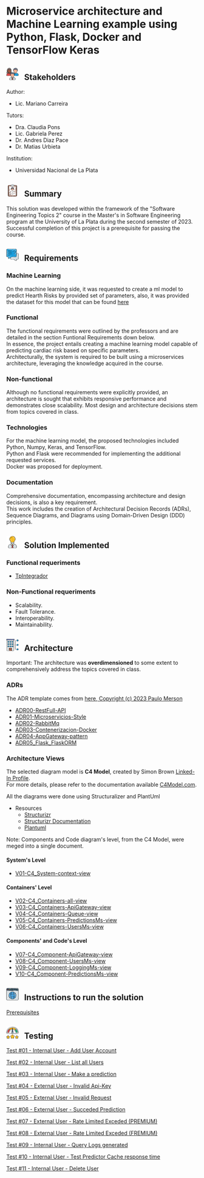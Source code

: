 # Microservice architecture and Machine Learning example using Python, Flask, Docker and TensorFlow Keras

## <img height="32" width="32" src="./documentation/architecture/diagrams/icons/stakeholders.png"> &nbsp; Stakeholders

Author:

* Lic. Mariano Carreira

Tutors:

* Dra. Claudia Pons 
* Lic. Gabriela Perez
* Dr. Andres Diaz Pace
* Dr. Matias Urbieta

Institution:

* Universidad Nacional de La Plata

## <img height="32" width="32" src="./documentation/architecture/diagrams/icons/summary.png"> &nbsp; Summary

This solution was developed within the framework of the "Software Engineering Topics 2" course in the Master's in Software Engineering program at the University of La Plata during the second semester of 2023. <br>
Successful completion of this project is a prerequisite for passing the course.

## <img height="32" width="32" src="./documentation/architecture/diagrams/icons/requirements.png"> &nbsp; Requirements

### Machine Learning

On the machine learning side, it was requested to create a ml model to predict Hearth Risks by provided set of parameters, also, it was provided the dataset for this model that can be found [here](src/model_ml/dataset/datos_de_pacientes_5000.csv)

### Functional

The functional requirements were outlined by the professors and are detailed in the section Funtional Requirements down below. <br>
In essence, the project entails creating a machine learning model capable of predicting cardiac risk based on specific parameters. <br>
Architecturally, the system is required to be built using a microservices architecture, leveraging the knowledge acquired in the course.

### Non-functional

Although no functional requirements were explicitly provided, an architecture is sought that exhibits responsive performance and demonstrates close scalability. 
Most design and architecture decisions stem from topics covered in class.

### Technologies

For the machine learning model, the proposed technologies included Python, Numpy, Keras, and TensorFlow. <br>
Python and Flask were recommended for implementing the additional requested services. <br>
Docker was proposed for deployment.

### Documentation

Comprehensive documentation, encompassing architecture and design decisions, is also a key requirement.<br>
This work includes the creation of Architectural Decision Records (ADRs), Sequence Diagrams, and Diagrams using Domain-Driven Design (DDD) principles.

## <img height="32" width="32" src="./documentation/architecture/diagrams/icons/solution.png"> &nbsp; Solution Implemented

### Functional requeriments

- [TpIntegrador](/documentation/requirements/TP%20Integrador.pdf)

### Non-Functional requeriments

* Scalability.
* Fault Tolerance.
* Interoperability.
* Maintainability.

## <img height="32" width="32" src="./documentation/architecture/diagrams/icons/architecture.png"> &nbsp; Architecture

Important: The architecture was **overdimensioned** to some extent to comprehensively address the topics covered in class.

### ADRs

The ADR template comes from [here, Copyright (c) 2023 Paulo Merson](https://github.com/pmerson/ADR-template/blob/master/ADR-template.md)

- [ADR00-RestFull-API](/documentation/architecture/ADRs/ADR00-RestFull-API.md)
- [ADR01-Microservicios-Style](/documentation/architecture/ADRs/ADR01-Microservicios-Style.md)
- [ADR02-RabbitMq](/documentation/architecture/ADRs/ADR02-RabbitMq.md)
- [ADR03-Contenerizacion-Docker](/documentation/architecture/ADRs/ADR03-Contenerizacion-Docker.md)
- [ADR04-AppGateway-pattern](/documentation/architecture/ADRs/ADR04-AppGateway-pattern.md)
- [ADR05_Flask_FlaskORM](/documentation/architecture/ADRs/ADR05_Flask_FlaskORM.md)

### Architecture Views

The selected diagram model is **C4 Model**, created by Simon Brown [Linked-In Profile](https://www.linkedin.com/in/simonbrownjersey). <br>
For more details, please refer to the documentation available [C4Model.com](https://c4model.com/). <br>

All the diagrams were done using Structuralizer and PlantUml

* Resources
  - [Structurizr](https://structurizr.com/)
  - [Structurizr Documentation](https://docs.structurizr.com/)
  - [Plantuml](https://plantuml.com/)

Note: Components and Code diagram's level, from the C4 Model, were meged into a single document.

#### System's Level

- [V01-C4_System-context-view](/documentation/architecture/views/V01-C4_System-context-view.md)

#### Containers' Level

- [V02-C4_Containers-all-view](./documentation/architecture/views/V02-C4_Containers-all-view.md)
- [V03-C4_Containers-ApiGateway-view](/documentation/architecture/views/V03-C4_Containers-ApiGateway-view.md)
- [V04-C4_Containers-Queue-view](/documentation/architecture/views/V04-C4_Containers-Queue-view.md)
- [V05-C4_Containers-PredictionsMs-view](/documentation/architecture/views/V05-C4_Containers-PredictionsMs-view.md)
- [V06-C4_Containers-UsersMs-view](/documentation/architecture/views/V06-C4_Containers-UsersMs-view.md)


#### Components' and Code's Level

- [V07-C4_Component-ApiGateway-view](/documentation/architecture/views/V07-C4_Component-ApiGateway-view.md)
- [V08-C4_Component-UsersMs-view](/documentation/architecture/views/V08-C4_Component-UsersMs-view.md)
- [V09-C4_Component-LoggingMs-view](/documentation/architecture/views/V09-C4_Component-LoggingMs-view.md)
- [V10-C4_Component-PredictionsMs-view](/documentation/architecture/views/V10-C4_Component-PredictionsMs-view.md)

##  <img height="32" width="32" src="./documentation/architecture/diagrams/icons/isntructions.png"> &nbsp; Instructions to run the solution

[Prerequisites](/documentation/tests/Tests_Prerequisites.md)

##  <img height="32" width="32" src="./documentation/architecture/diagrams/icons/test.png"> &nbsp; Testing

[Test #01 - Internal User - Add User Account](/documentation/tests/Test_01.md)

[Test #02 - Internal User - List all Users](/documentation/tests/Test_02.md)

[Test #03 - Internal User - Make a prediction](/documentation/tests/Test_03.md)

[Test #04 - External User - Invalid Api-Key](/documentation/tests/Test_04.md)

[Test #05 - External User - Invalid Request](/documentation/tests/Test_05.md)

[Test #06 - External User - Succeded Prediction](/documentation/tests/Test_06.md)

[Test #07 - External User - Rate Limited Exceded (PREMIUM)](/documentation/tests/Test_07.md)

[Test #08 - External User - Rate Limited Exceded (FREMIUM)](/documentation/tests/Test_08.md)

[Test #09 - Internal User - Query Logs generated](/documentation/tests/Test_09.md)

[Test #10 - Internal User - Test Predictor Cache response time](/documentation/tests/Test_10.md)

[Test #11 - Internal User - Delete User](/documentation/tests/Test_11.md)
